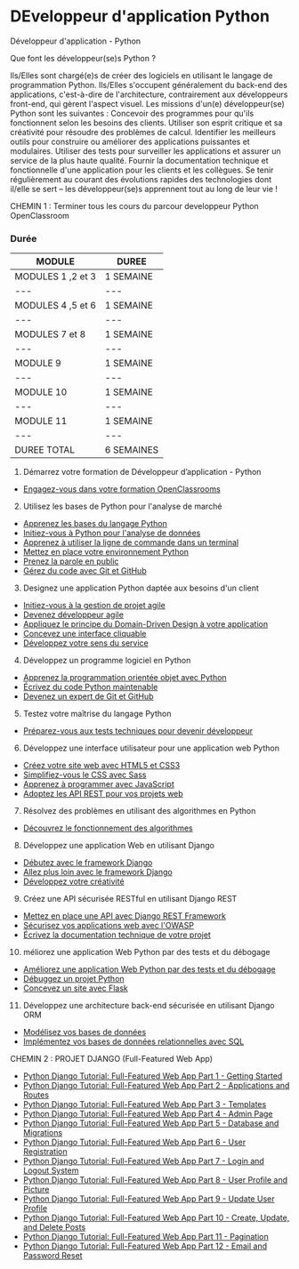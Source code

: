 # DEveloppeur d'application Python
Développeur d'application - Python

Que font les développeur(se)s Python ?

Ils/Elles sont chargé(e)s de créer des logiciels en utilisant le langage de programmation
Python. Ils/Elles s'occupent généralement du back-end des applications, c'est-à-dire de
l'architecture, contrairement aux développeurs front-end, qui gèrent l'aspect visuel.
Les missions d'un(e) développeur(se) Python sont les suivantes :
Concevoir des programmes pour qu'ils fonctionnent selon les besoins des clients.
Utiliser son esprit critique et sa créativité pour résoudre des problèmes de calcul.
Identifier les meilleurs outils pour construire ou améliorer des applications
puissantes et modulaires.
Utiliser des tests pour surveiller les applications et assurer un service de la plus
haute qualité.
Fournir la documentation technique et fonctionnelle d'une application pour les
clients et les collègues.
Se tenir régulièrement au courant des évolutions rapides des technologies dont
il/elle se sert – les développeur(se)s apprennent tout au long de leur vie !



CHEMIN 1 : Terminer tous les cours du parcour developpeur Python OpenClassroom


### Durée 

MODULE | DUREE
--- | ---
MODULES 1 ,2 et 3 | 1 SEMAINE
--- | ---
MODULES 4 ,5 et 6 | 1 SEMAINE
--- | ---
MODULES 7 et 8 | 1 SEMAINE
--- | ---
MODULE 9 | 1 SEMAINE
--- | ---
MODULE 10 | 1 SEMAINE
--- | ---
MODULE 11 | 1 SEMAINE
--- | ---
DUREE TOTAL | 6 SEMAINES


1. Démarrez votre formation de Développeur d’application - Python

  - [Engagez-vous dans votre formation OpenClassrooms](https://openclassrooms.com/fr/courses/7381081-engagez-vous-dans-votre-formation-openclassrooms)

2. Utilisez les bases de Python pour l'analyse de marché

  - [Apprenez les bases du langage Python](https://openclassrooms.com/fr/courses/7168871-apprenez-les-bases-du-langage-python)
  - [Initiez-vous à Python pour l'analyse de données](https://openclassrooms.com/fr/courses/6204541-initiez-vous-a-python-pour-lanalyse-de-donnees)
  - [Apprenez à utiliser la ligne de commande dans un terminal](https://openclassrooms.com/fr/courses/6173491-apprenez-a-utiliser-la-ligne-de-commande-dans-un-terminal)
  - [Mettez en place votre environnement Python](https://openclassrooms.com/fr/courses/6951236-mettez-en-place-votre-environnement-python)
  - [Prenez la parole en public](https://openclassrooms.com/fr/courses/4577696-prenez-la-parole-en-public)
  - [Gérez du code avec Git et GitHub](https://openclassrooms.com/fr/courses/7162856-gerez-du-code-avec-git-et-github)
  
3. Designez une application Python daptée aux besoins d'un client

  - [Initiez-vous à la gestion de projet agile](https://openclassrooms.com/fr/courses/4507926-initiez-vous-a-la-gestion-de-projet-agile)
  - [Devenez développeur agile](https://openclassrooms.com/fr/courses/7693926-devenez-developpeur-agile)
  - [Appliquez le principe du Domain-Driven Design à votre application](https://openclassrooms.com/fr/courses/5647281-appliquez-le-principe-du-domain-driven-design-a-votre-application)
  - [Concevez une interface cliquable](https://openclassrooms.com/fr/courses/5249006-concevez-une-interface-cliquable)
  - [Développez votre sens du service](https://openclassrooms.com/fr/courses/6510596-developpez-votre-sens-du-service)
 
4. Développez un programme logiciel en Python
  
  - [Apprenez la programmation orientée objet avec Python](https://openclassrooms.com/fr/courses/7150616-apprenez-la-programmation-orientee-objet-avec-python)
  - [Écrivez du code Python maintenable](https://openclassrooms.com/fr/courses/7160741-ecrivez-du-code-python-maintenable)
  - [Devenez un expert de Git et GitHub](https://openclassrooms.com/fr/courses/7688581-devenez-un-expert-de-git-et-github)

5. Testez votre maîtrise du langage Python

  - [Préparez-vous aux tests techniques pour devenir développeur](https://openclassrooms.com/fr/courses/6045521-preparez-vous-aux-tests-techniques-pour-devenir-developpeur)
 
6. Développez une interface utilisateur pour une application web Python

  - [Créez votre site web avec HTML5 et CSS3](https://openclassrooms.com/fr/courses/1603881-creez-votre-site-web-avec-html5-et-css3)
  - [Simplifiez-vous le CSS avec Sass](https://openclassrooms.com/fr/courses/6106181-simplifiez-vous-le-css-avec-sass)
  - [Apprenez à programmer avec JavaScript](https://openclassrooms.com/fr/courses/6175841-apprenez-a-programmer-avec-javascript)
  - [Adoptez les API REST pour vos projets web](https://openclassrooms.com/fr/courses/6573181-adoptez-les-api-rest-pour-vos-projets-web)

7. Résolvez des problèmes en utilisant des algorithmes en Python

  - [Découvrez le fonctionnement des algorithmes](https://openclassrooms.com/fr/courses/7527306-decouvrez-le-fonctionnement-des-algorithmes)

8. Développez une application Web en utilisant Django

  - [Débutez avec le framework Django](https://openclassrooms.com/fr/courses/7172076-debutez-avec-le-framework-django)
  - [Allez plus loin avec le framework Django](https://openclassrooms.com/fr/courses/7192426-allez-plus-loin-avec-le-framework-django)
  - [Développez votre créativité](https://openclassrooms.com/fr/courses/6911101-developpez-votre-creativite)

9. Créez une API sécurisée RESTful en utilisant Django REST

  - [Mettez en place une API avec Django REST Framework](https://openclassrooms.com/fr/courses/7192416-mettez-en-place-une-api-avec-django-rest-framework)
  - [Sécurisez vos applications web avec l'OWASP](https://openclassrooms.com/fr/courses/6179306-securisez-vos-applications-web-avec-lowasp)
  - [Écrivez la documentation technique de votre projet](https://openclassrooms.com/fr/courses/6398056-ecrivez-la-documentation-technique-de-votre-projet)
 
10. méliorez une application Web Python par des tests et du débogage

  - [Améliorez une application Web Python par des tests et du débogage](https://openclassrooms.com/fr/courses/7155841-testez-votre-projet-python)
  - [Débuggez un projet Python](https://openclassrooms.com/fr/courses/7155851-debuggez-un-projet-python)
  - [Concevez un site avec Flask](https://openclassrooms.com/fr/courses/4425066-concevez-un-site-avec-flask)

11. Développez une architecture back-end sécurisée en utilisant Django ORM

  - [Modélisez vos bases de données](https://openclassrooms.com/fr/courses/7155841-testez-votre-projet-python)
  - [Implémentez vos bases de données relationnelles avec SQL](https://openclassrooms.com/fr/courses/6971126-implementez-vos-bases-de-donnees-relationnelles-avec-sql)


CHEMIN 2  : PROJET DJANGO (Full-Featured Web App)

  - [Python Django Tutorial: Full-Featured Web App Part 1 - Getting Started](https://www.youtube.com/watch?v=UmljXZIypDc&list=PL-osiE80TeTtoQCKZ03TU5fNfx2UY6U4p)
  - [Python Django Tutorial: Full-Featured Web App Part 2 - Applications and Routes](https://www.youtube.com/watch?v=a48xeeo5Vnk&list=PL-osiE80TeTtoQCKZ03TU5fNfx2UY6U4p&index=2)
  - [Python Django Tutorial: Full-Featured Web App Part 3 - Templates](https://www.youtube.com/watch?v=qDwdMDQ8oX4&list=PL-osiE80TeTtoQCKZ03TU5fNfx2UY6U4p&index=3)
  - [Python Django Tutorial: Full-Featured Web App Part 4 - Admin Page](https://www.youtube.com/watch?v=1PkNiYlkkjo&list=PL-osiE80TeTtoQCKZ03TU5fNfx2UY6U4p&index=4)
  - [Python Django Tutorial: Full-Featured Web App Part 5 - Database and Migrations](https://www.youtube.com/watch?v=aHC3uTkT9r8&list=PL-osiE80TeTtoQCKZ03TU5fNfx2UY6U4p&index=5)
  - [Python Django Tutorial: Full-Featured Web App Part 6 - User Registration](https://www.youtube.com/watch?v=q4jPR-M0TAQ&list=PL-osiE80TeTtoQCKZ03TU5fNfx2UY6U4p&index=6)
  - [Python Django Tutorial: Full-Featured Web App Part 7 - Login and Logout System](https://www.youtube.com/watch?v=3aVqWaLjqS4&list=PL-osiE80TeTtoQCKZ03TU5fNfx2UY6U4p&index=7)
  - [Python Django Tutorial: Full-Featured Web App Part 8 - User Profile and Picture](https://www.youtube.com/watch?v=FdVuKt_iuSI&list=PL-osiE80TeTtoQCKZ03TU5fNfx2UY6U4p&index=8)
  - [Python Django Tutorial: Full-Featured Web App Part 9 - Update User Profile](https://www.youtube.com/watch?v=CQ90L5jfldw&list=PL-osiE80TeTtoQCKZ03TU5fNfx2UY6U4p&index=9)
  - [Python Django Tutorial: Full-Featured Web App Part 10 - Create, Update, and Delete Posts](https://www.youtube.com/watch?v=-s7e_Fy6NRU&list=PL-osiE80TeTtoQCKZ03TU5fNfx2UY6U4p&index=10)
  - [Python Django Tutorial: Full-Featured Web App Part 11 - Pagination](https://www.youtube.com/watch?v=acOktTcTVEQ&list=PL-osiE80TeTtoQCKZ03TU5fNfx2UY6U4p&index=11)
  - [Python Django Tutorial: Full-Featured Web App Part 12 - Email and Password Reset](https://www.youtube.com/watch?v=-tyBEsHSv7w&list=PL-osiE80TeTtoQCKZ03TU5fNfx2UY6U4p&index=12)









 










